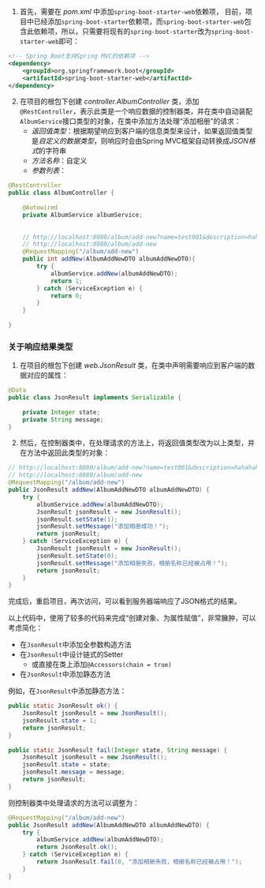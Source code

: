 
1. 首先，需要在 *pom.xml* 中添加`spring-boot-starter-web`依赖项，
目前，项目中已经添加`spring-boot-starter`依赖项，而`spring-boot-starter-web`包含此依赖项，所以，只需要将现有的`spring-boot-starter`改为`spring-boot-starter-web`即可：  
```xml  
<!-- Spring Boot支持Spring MVC的依赖项 -->
<dependency>  
    <groupId>org.springframework.boot</groupId>    
    <artifactId>spring-boot-starter-web</artifactId>
</dependency>  
```


2. 在项目的根包下创建 *controller.AlbumController* 类，添加`@RestController`，表示此类是一个响应数据的控制器类，并在类中自动装配`AlbumService`接口类型的对象，在类中添加方法处理“添加相册”的请求：
    - *返回值类型*：根据期望响应到客户端的信息类型来设计，如果返回值类型是*自定义的数据类型*，则响应时会由Spring MVC框架自动转换成*JSON格式*的字符串
    - *方法名称*：自定义
    - *参数列表*：
```java
@RestController  
public class AlbumController {  
      
    @Autowired  
    private AlbumService albumService;  
  
  
    // http://localhost:8080/album/add-new?name=test001&description=hahahaha&sort=100  
    // http://localhost:8080/album/add-new    
    @RequestMapping("/album/add-new")  
    public int addNew(AlbumAddNewDTO albumAddNewDTO){  
        try {  
            albumService.addNew(albumAddNewDTO);  
            return 1;  
        } catch (ServiceException e) {  
            return 0;  
        }  
    }  
      
}
```


### 关于响应结果类型  
  
1. 在项目的根包下创建 *web.JsonResult* 类，在类中声明需要响应到客户端的数据对应的属性：  
```java  
@Data  
public class JsonResult implements Serializable {  
  
    private Integer state;    
    private String message;  
}  
```  
  
2. 然后，在控制器类中，在处理请求的方法上，将返回值类型改为以上类型，并在方法中返回此类型的对象：  
```java  
// http://localhost:8080/album/add-new?name=test001&description=hahahaha&sort=100  
// http://localhost:8080/album/add-new  
@RequestMapping("/album/add-new")  
public JsonResult addNew(AlbumAddNewDTO albumAddNewDTO) {  
    try {  
        albumService.addNew(albumAddNewDTO);  
        JsonResult jsonResult = new JsonResult();  
        jsonResult.setState(1);  
        jsonResult.setMessage("添加相册成功！");  
        return jsonResult;  
    } catch (ServiceException e) {  
        JsonResult jsonResult = new JsonResult();  
        jsonResult.setState(0);  
        jsonResult.setMessage("添加相册失败，相册名称已经被占用！");  
        return jsonResult;  
    }  
}
```

完成后，重启项目，再次访问，可以看到服务器端响应了JSON格式的结果。  

以上代码中，使用了较多的代码来完成“创建对象、为属性赋值”，非常臃肿，可以考虑简化：  
- 在`JsonResult`中添加全参数构造方法  
- 在`JsonResult`中设计链式的Setter  
  - 或直接在类上添加`@Accessors(chain = true)`  
- 在`JsonResult`中添加静态方法  

例如，在`JsonResult`中添加静态方法：  
```java  
public static JsonResult ok() {  
    JsonResult jsonResult = new JsonResult();    
    jsonResult.state = 1;    
    return jsonResult;
}  
  
public static JsonResult fail(Integer state, String message) {  
    JsonResult jsonResult = new JsonResult();    
    jsonResult.state = state;    
    jsonResult.message = message;    
    return jsonResult;
}  
```  
  
则控制器类中处理请求的方法可以调整为：  
```java
@RequestMapping("/album/add-new")
public JsonResult addNew(AlbumAddNewDTO albumAddNewDTO) {
    try {
	    albumService.addNew(albumAddNewDTO);
	    return JsonResult.ok();
    } catch (ServiceException e) {
	    return JsonResult.fail(0, "添加相册失败，相册名称已经被占用！");
    }
}
```